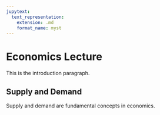 ```yaml
---
jupytext:
  text_representation:
    extension: .md
    format_name: myst
---
```


# Economics Lecture

This is the introduction paragraph.

## Supply and Demand

Supply and demand are fundamental concepts in economics.
